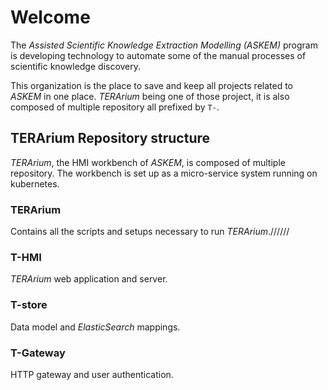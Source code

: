 # Welcome

The _Assisted Scientific Knowledge Extraction Modelling (ASKEM)_ program is
developing technology to automate some of the manual processes of scientific
knowledge discovery.

This organization is the place to save and keep all projects related to _ASKEM_
in one place. _TERArium_ being one of those project, it is also composed of
multiple repository all prefixed by `T-`.

## TERArium Repository structure

_TERArium_, the HMI workbench of _ASKEM_, is composed of multiple repository.
The workbench is set up as a micro-service system running on kubernetes.

### TERArium
Contains all the scripts and setups necessary to run _TERArium_.//////

### T-HMI
_TERArium_ web application and server.

### T-store
Data model and _ElasticSearch_ mappings.

### T-Gateway
HTTP gateway and user authentication.

